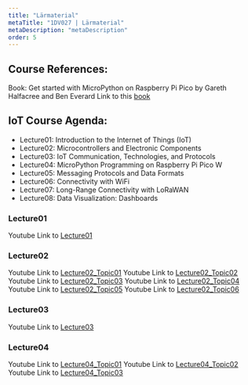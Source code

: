 ```yaml
---
title: "Lärmaterial"
metaTitle: "1DV027 | Lärmaterial"
metaDescription: "metaDescription"
order: 5
---
```


## Course References:

Book: Get started with MicroPython on Raspberry Pi Pico by Gareth Halfacree and Ben Everard
Link to this [book](https://www.raspberrypi.com/documentation/microcontrollers/micropython.html)

## IoT Course Agenda:

- Lecture01: Introduction to the Internet of Things (IoT)
- Lecture02: Microcontrollers and Electronic Components
- Lecture03: IoT Communication, Technologies, and Protocols
- Lecture04: MicroPython Programming on Raspberry Pi Pico W
- Lecture05: Messaging Protocols and Data Formats
- Lecture06: Connectivity with WiFi
- Lecture07: Long-Range Connectivity with LoRaWAN
- Lecture08: Data Visualization: Dashboards

### Lecture01
Youtube Link to [Lecture01](https://www.youtube.com/watch?v=eiYa1vwM7Y4)

### Lecture02
Youtube Link to [Lecture02_Topic01](https://www.youtube.com/watch?v=8I86FaD5shs)
Youtube Link to [Lecture02_Topic02](https://www.youtube.com/watch?v=UACngyxCbx4)
Youtube Link to [Lecture02_Topic03](https://www.youtube.com/watch?v=O2Qg73DZ0mY)
Youtube Link to [Lecture02_Topic04](https://www.youtube.com/watch?v=5F2bstQy9Xo)
Youtube Link to [Lecture02_Topic05](https://www.youtube.com/watch?v=WQbO-3UdYSE)
Youtube Link to [Lecture02_Topic06](https://www.youtube.com/watch?v=eIyMF9CWAtE)

### Lecture03
Youtube Link to [Lecture03](https://www.youtube.com/watch?v=0QO1qudP6xk)

### Lecture04
Youtube Link to [Lecture04_Topic01](https://www.youtube.com/watch?v=ks0HGBduJ5Q)
Youtube Link to [Lecture04_Topic02](https://www.youtube.com/watch?v=sfRXbqhHs5A)
Youtube Link to [Lecture04_Topic03](https://www.youtube.com/watch?v=yFWMzFqbWOM)